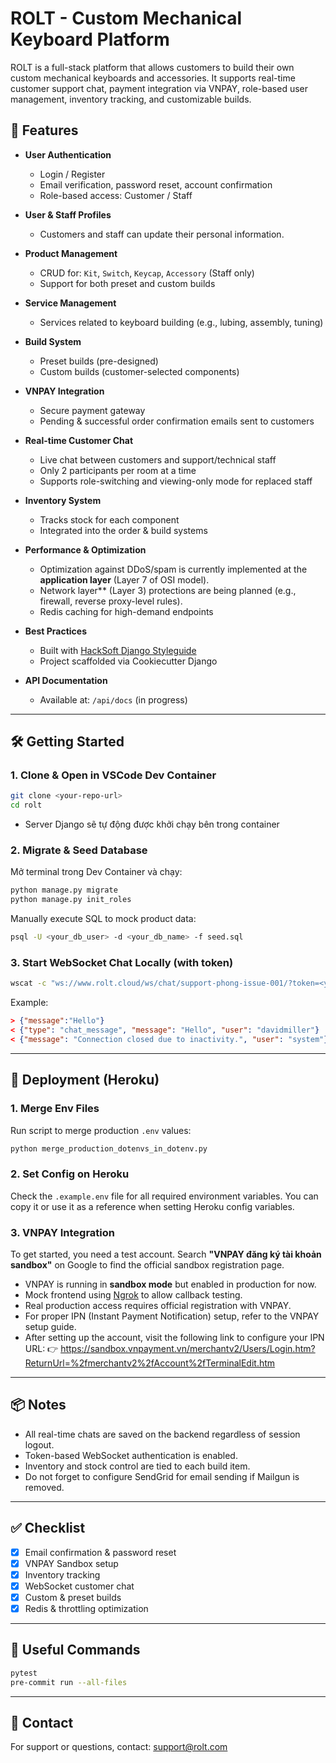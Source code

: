 
# ROLT - Custom Mechanical Keyboard Platform

ROLT is a full-stack platform that allows customers to build their own custom mechanical keyboards and accessories. It supports real-time customer support chat, payment integration via VNPAY, role-based user management, inventory tracking, and customizable builds.

## 🚀 Features

- **User Authentication**
  - Login / Register
  - Email verification, password reset, account confirmation
  - Role-based access: Customer / Staff

- **User & Staff Profiles**
  - Customers and staff can update their personal information.

- **Product Management**
  - CRUD for: `Kit`, `Switch`, `Keycap`, `Accessory` (Staff only)
  - Support for both preset and custom builds

- **Service Management**
  - Services related to keyboard building (e.g., lubing, assembly, tuning)

- **Build System**
  - Preset builds (pre-designed)
  - Custom builds (customer-selected components)

- **VNPAY Integration**
  - Secure payment gateway
  - Pending & successful order confirmation emails sent to customers

- **Real-time Customer Chat**
  - Live chat between customers and support/technical staff
  - Only 2 participants per room at a time
  - Supports role-switching and viewing-only mode for replaced staff

- **Inventory System**
  - Tracks stock for each component
  - Integrated into the order & build systems

- **Performance & Optimization**
  - Optimization against DDoS/spam is currently implemented at the **application layer** (Layer 7 of OSI model).
  - Network layer** (Layer 3) protections are being planned (e.g., firewall, reverse proxy-level rules).
  - Redis caching for high-demand endpoints

- **Best Practices**
  - Built with [HackSoft Django Styleguide](https://github.com/HackSoftware/Django-Styleguide)
  - Project scaffolded via Cookiecutter Django

- **API Documentation**
  - Available at: `/api/docs` (in progress)

---

## 🛠️ Getting Started

### 1. Clone & Open in VSCode Dev Container

```bash
git clone <your-repo-url>
cd rolt
```

- Server Django sẽ tự động được khởi chạy bên trong container

### 2. Migrate & Seed Database

Mở terminal trong Dev Container và chạy:

```bash
python manage.py migrate
python manage.py init_roles
```

Manually execute SQL to mock product data:

```bash
psql -U <your_db_user> -d <your_db_name> -f seed.sql
```

### 3. Start WebSocket Chat Locally (with token)

```bash
wscat -c "ws://www.rolt.cloud/ws/chat/support-phong-issue-001/?token=<your-token>"
```

Example:
```json
> {"message":"Hello"}
< {"type": "chat_message", "message": "Hello", "user": "davidmiller"}
< {"message": "Connection closed due to inactivity.", "user": "system"}
```

---

## 🚀 Deployment (Heroku)

### 1. Merge Env Files

Run script to merge production `.env` values:

```bash
python merge_production_dotenvs_in_dotenv.py
```

### 2. Set Config on Heroku

Check the `.example.env` file for all required environment variables.
You can copy it or use it as a reference when setting Heroku config variables.


### 3. VNPAY Integration
To get started, you need a test account.
Search **"VNPAY đăng ký tài khoản sandbox"** on Google to find the official sandbox registration page.
- VNPAY is running in **sandbox mode** but enabled in production for now.
- Mock frontend using [Ngrok](https://ngrok.com/) to allow callback testing.
- Real production access requires official registration with VNPAY.
- For proper IPN (Instant Payment Notification) setup, refer to the VNPAY setup guide.
- After setting up the account, visit the following link to configure your IPN URL:
👉 https://sandbox.vnpayment.vn/merchantv2/Users/Login.htm?ReturnUrl=%2fmerchantv2%2fAccount%2fTerminalEdit.htm


---

## 📦 Notes

- All real-time chats are saved on the backend regardless of session logout.
- Token-based WebSocket authentication is enabled.
- Inventory and stock control are tied to each build item.
- Do not forget to configure SendGrid for email sending if Mailgun is removed.

---

## ✅ Checklist

- [x] Email confirmation & password reset
- [x] VNPAY Sandbox setup
- [x] Inventory tracking
- [x] WebSocket customer chat
- [x] Custom & preset builds
- [x] Redis & throttling optimization

---

## 📎 Useful Commands

```bash
pytest
pre-commit run --all-files
```
---

## 🔗 Contact

For support or questions, contact: [support@rolt.com](mailto:support@rolt.com)
